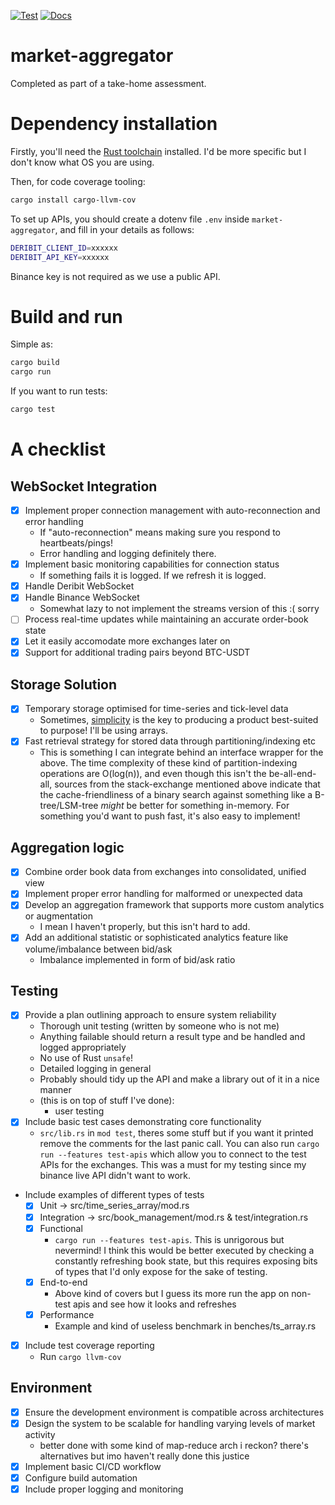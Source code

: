 [![Test](https://github.com/a1exxd0/market-aggregator/actions/workflows/rust.yml/badge.svg)](https://github.com/a1exxd0/market-aggregator/actions/workflows/rust.yml)
[![Docs](https://github.com/a1exxd0/market-aggregator/actions/workflows/pages.yml/badge.svg)](https://github.com/a1exxd0/market-aggregator/actions/workflows/pages.yml)
# market-aggregator
Completed as part of a take-home assessment.


# Dependency installation
Firstly, you'll need the [Rust toolchain](https://doc.rust-lang.org/cargo/getting-started/installation.html) installed. I'd be more specific but I don't know what OS you are using.

Then, for code coverage tooling:
```sh
cargo install cargo-llvm-cov
```

To set up APIs, you should create a dotenv file `.env` inside `market-aggregator`, and fill in your details as follows:
```sh
DERIBIT_CLIENT_ID=xxxxxx
DERIBIT_API_KEY=xxxxxx
```
Binance key is not required as we use a public API.
# Build and run
Simple as:
```rust
cargo build
cargo run
```
If you want to run tests:
```rust
cargo test
```
# A checklist
## WebSocket Integration
- [X] Implement proper connection management with auto-reconnection and error handling
  - If "auto-reconnection" means making sure you respond to heartbeats/pings!
  - Error handling and logging definitely there.
- [X] Implement basic monitoring capabilities for connection status
  - If something fails it is logged. If we refresh it is logged.
- [X] Handle Deribit WebSocket
- [X] Handle Binance WebSocket
  - Somewhat lazy to not implement the streams version of this :( sorry
- [ ] Process real-time updates while maintaining an accurate order-book state
- [X] Let it easily accomodate more exchanges later on
- [X] Support for additional trading pairs beyond BTC-USDT
## Storage Solution
- [X] Temporary storage optimised for time-series and tick-level data
  - Sometimes, [simplicity](https://quant.stackexchange.com/questions/613/what-is-the-best-data-structure-implementation-for-representing-a-time-series) is the key to producing a product best-suited to purpose! I'll be using arrays.
- [X] Fast retrieval strategy for stored data through partitioning/indexing etc
  - This is something I can integrate behind an interface wrapper for the above. The time complexity of these kind of partition-indexing operations are O(log(n)), and even though this isn't the be-all-end-all, sources from the stack-exchange mentioned above indicate that the cache-friendliness of a binary search against something like a B-tree/LSM-tree *might* be better for something in-memory. For something you'd want to push fast, it's also easy to implement!
## Aggregation logic
- [X] Combine order book data from exchanges into consolidated, unified view
- [X] Implement proper error handling for malformed or unexpected data
- [X] Develop an aggregation framework that supports more custom analytics or augmentation
  - I mean I haven't properly, but this isn't hard to add.
- [X] Add an additional statistic or sophisticated analytics feature like volume/imbalance between bid/ask
  - Imbalance implemented in form of bid/ask ratio
## Testing
- [X] Provide a plan outlining approach to ensure system reliability
  - Thorough unit testing (written by someone who is not me)
  - Anything failable should return a result type and be handled and logged appropriately
  - No use of Rust `unsafe`!
  - Detailed logging in general
  - Probably should tidy up the API and make a library out of it in a nice manner
  - (this is on top of stuff I've done):
    - user testing
- [X] Include basic test cases demonstrating core functionality
  - `src/lib.rs` in `mod test`, theres some stuff but if you want it printed remove the comments for the last panic call. You can also run `cargo run --features test-apis` which allow you to connect to the test APIs for the exchanges. This was a must for my testing since my binance live API didn't want to work. 
- Include examples of different types of tests
  - [X] Unit -> src/time_series_array/mod.rs
  - [X] Integration -> src/book_management/mod.rs & test/integration.rs
  - [X] Functional
    - `cargo run --features test-apis`. This is unrigorous but nevermind! I think this would be better executed by checking a constantly refreshing book state, but this requires exposing bits of types that I'd only expose for the sake of testing.
  - [X] End-to-end
    - Above kind of covers but I guess its more run the app on non-test apis and see how it looks and refreshes
  - [X] Performance
    - Example and kind of useless benchmark in benches/ts_array.rs
- [X] Include test coverage reporting
  - Run `cargo llvm-cov`
## Environment
- [X] Ensure the development environment is compatible across architectures
- [X] Design the system to be scalable for handling varying levels of market activity
  - better done with some kind of map-reduce arch i reckon? there's alternatives but imo haven't really done this justice
- [X] Implement basic CI/CD workflow
- [X] Configure build automation
- [X] Include proper logging and monitoring
